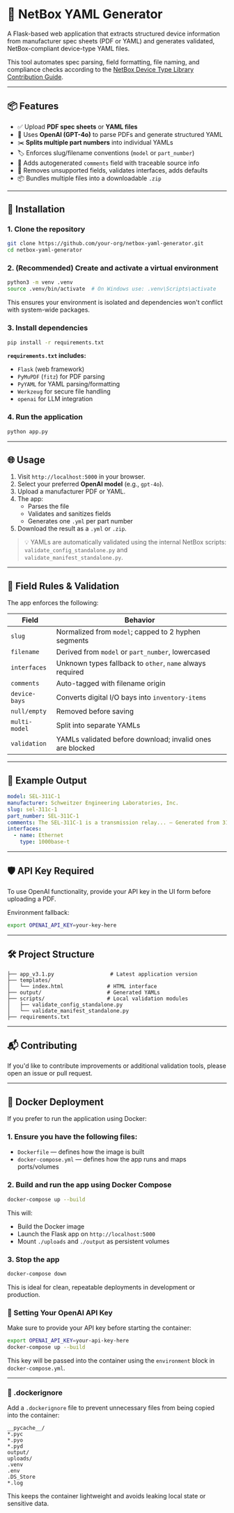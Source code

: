 
# 🧰 NetBox YAML Generator

A Flask-based web application that extracts structured device information from manufacturer spec sheets (PDF or YAML) and generates validated, NetBox-compliant device-type YAML files.

This tool automates spec parsing, field formatting, file naming, and compliance checks according to the [NetBox Device Type Library Contribution Guide](https://github.com/netbox-community/devicetype-library/blob/master/CONTRIBUTING.md).

---

## 📦 Features

- ✅ Upload **PDF spec sheets** or **YAML files**
- 🤖 Uses **OpenAI (GPT-4o)** to parse PDFs and generate structured YAML
- ✂️ **Splits multiple part numbers** into individual YAMLs
- 🏷️ Enforces slug/filename conventions (`model` or `part_number`)
- 📑 Adds autogenerated `comments` field with traceable source info
- 🧹 Removes unsupported fields, validates interfaces, adds defaults
- 📦 Bundles multiple files into a downloadable `.zip`

---

## 🚀 Installation

### 1. Clone the repository
```bash
git clone https://github.com/your-org/netbox-yaml-generator.git
cd netbox-yaml-generator
```

### 2. (Recommended) Create and activate a virtual environment
```bash
python3 -m venv .venv
source .venv/bin/activate  # On Windows use: .venv\Scripts\activate
```

This ensures your environment is isolated and dependencies won't conflict with system-wide packages.

### 3. Install dependencies
```bash
pip install -r requirements.txt
```

**`requirements.txt` includes:**
- `Flask` (web framework)
- `PyMuPDF` (`fitz`) for PDF parsing
- `PyYAML` for YAML parsing/formatting
- `Werkzeug` for secure file handling
- `openai` for LLM integration

### 4. Run the application
```bash
python app.py
```
---

## 🌐 Usage

1. Visit `http://localhost:5000` in your browser.
2. Select your preferred **OpenAI model** (e.g., `gpt-4o`).
3. Upload a manufacturer PDF or YAML.
4. The app:
   - Parses the file
   - Validates and sanitizes fields
   - Generates one `.yml` per part number
5. Download the result as a `.yml` or `.zip`.

> 💡 YAMLs are automatically validated using the internal NetBox scripts:
> `validate_config_standalone.py` and `validate_manifest_standalone.py`.

---

## 🧠 Field Rules & Validation

The app enforces the following:

| Field        | Behavior |
|--------------|----------|
| `slug`       | Normalized from `model`; capped to 2 hyphen segments |
| `filename`   | Derived from `model` or `part_number`, lowercased |
| `interfaces` | Unknown types fallback to `other`, `name` always required |
| `comments`   | Auto-tagged with filename origin |
| `device-bays`| Converts digital I/O bays into `inventory-items` |
| `null/empty` | Removed before saving |
| `multi-model`| Split into separate YAMLs |
| `validation` | YAMLs validated before download; invalid ones are blocked |

---

## 🧪 Example Output

```yaml
model: SEL-311C-1
manufacturer: Schweitzer Engineering Laboratories, Inc.
slug: sel-311c-1
part_number: SEL-311C-1
comments: The SEL-311C-1 is a transmission relay... — Generated from 311C-1_DS.pdf using the NetBox YAML Generator
interfaces:
  - name: Ethernet
    type: 1000base-t
```

---

## 🛡️ API Key Required

To use OpenAI functionality, provide your API key in the UI form before uploading a PDF.

Environment fallback:
```bash
export OPENAI_API_KEY=your-key-here
```

---

## 🛠 Project Structure

```
├── app_v3.1.py                  # Latest application version
├── templates/
│   └── index.html              # HTML interface
├── output/                     # Generated YAMLs
├── scripts/                    # Local validation modules
│   ├── validate_config_standalone.py
│   └── validate_manifest_standalone.py
├── requirements.txt
```

---

## 📬 Contributing

If you'd like to contribute improvements or additional validation tools, please open an issue or pull request.


---

## 🐳 Docker Deployment

If you prefer to run the application using Docker:

### 1. Ensure you have the following files:
- `Dockerfile` — defines how the image is built
- `docker-compose.yml` — defines how the app runs and maps ports/volumes

### 2. Build and run the app using Docker Compose
```bash
docker-compose up --build
```

This will:
- Build the Docker image
- Launch the Flask app on `http://localhost:5000`
- Mount `./uploads` and `./output` as persistent volumes

### 3. Stop the app
```bash
docker-compose down
```

This is ideal for clean, repeatable deployments in development or production.



### 🔐 Setting Your OpenAI API Key

Make sure to provide your API key before starting the container:
```bash
export OPENAI_API_KEY=your-api-key-here
docker-compose up --build
```

This key will be passed into the container using the `environment` block in `docker-compose.yml`.

---

### 📁 .dockerignore

Add a `.dockerignore` file to prevent unnecessary files from being copied into the container:
```
__pycache__/
*.pyc
*.pyo
*.pyd
output/
uploads/
.venv
.env
.DS_Store
*.log
```

This keeps the container lightweight and avoids leaking local state or sensitive data.
